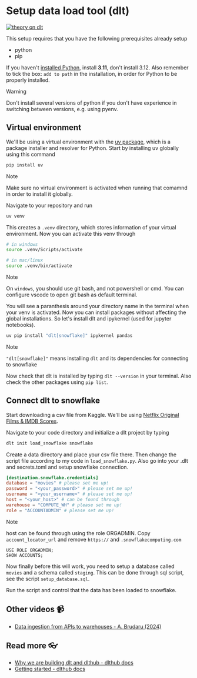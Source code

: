 # Setup data load tool (dlt)

<!-- [![video](https://github.com/kokchun/assets/blob/025ae8622a25d5522d11b21108f52f1df9388ea2/data_warehouse/snowflake_free_trial.png?raw=true)](https://github.com/kokchun/assets/blob/025ae8622a25d5522d11b21108f52f1df9388ea2/data_warehouse/snowflake_free_trial.png?raw=true) -->

[![theory on dlt](https://)](https://youtu.be/m4zrj5ZUWs4)

This setup requires that you have the following prerequisites already setup
- python
- pip 

If you haven't [installed Python](https://www.python.org/downloads/),  install **3.11**, don't install 3.12. Also remember to tick the box: `add to path` in the installation, in order for Python to be properly installed. 

> [!WARNING]
> Don't install several versions of python if you don't have experience in switching between versions, e.g. using pyenv. 

## Virtual environment

We'll be using a virtual environment with the [uv package](https://github.com/astral-sh/uv), which is a package installer and resolver for Python. Start by installing uv globally using this command

```bash
pip install uv
```

> [!NOTE]
> Make sure no virtual environment is activated when running that comamnd in order to install it globally. 


Navigate to your repository and run 

```bash
uv venv 
```
This creates a `.venv`  directory, which stores information of your virtual environment. Now you can activate this venv through 

```bash
# in windows
source .venv/Scripts/activate

# in mac/linux
source .venv/bin/activate
```

> [!NOTE]
> On `windows`, you should use git bash, and not powershell or cmd. You can configure vscode to open git bash as default terminal. 

You will see a paranthesis around your directory name in the terminal when your venv is activated. Now you can install packages without affecting the global installations. So let's install dlt and ipykernel (used for jupyter notebooks).  

```bash
uv pip install "dlt[snowflake]" ipykernel pandas 
```

> [!NOTE]
> `"dlt[snowflake]"` means installing `dlt` and its dependencies for connecting to snowflake 

Now check that dlt is installed by typing `dlt --version` in your terminal. Also check the other packages using `pip list`. 


## Connect dlt to snowflake

Start downloading a csv file from Kaggle. We'll be using [Netflix Original Films & IMDB Scores](https://www.kaggle.com/datasets/luiscorter/netflix-original-films-imdb-scores). 

Navigate to your code directory and initialize a dlt project by typing 

```bash
dlt init load_snowflake snowflake
```

Create a data directory and place your csv file there. Then change the script file according to my code in `load_snowflake.py`. Also go into your .dlt and secrets.toml and setup snowflake connection.

```toml
[destination.snowflake.credentials]
database = "movies" # please set me up!
password = "<your_password>" # please set me up!
username = "<your_username>" # please set me up!
host = "<your_host>" # can be found through 
warehouse = "COMPUTE_WH" # please set me up!
role = "ACCOUNTADMIN" # please set me up!
```

> [!NOTE]
> host can be found through using the role ORGADMIN. Copy `account_locator_url` and remove `https://` and `.snowflakecomputing.com`

```
USE ROLE ORGADMIN;
SHOW ACCOUNTS;
```

Now finally before this will work, you need to setup a database called `movies` and a schema called `staging`. This can be done through sql script, see the script `setup_database.sql`. 

Run the script and control that the data has been loaded to snowflake. 

## Other videos :video_camera:

- [Data ingestion from APIs to warehouses - A. Brudaru (2024)](https://www.youtube.com/watch?v=oLXhBM7nf2Q&list=PLoHF48qMMG_R3Migi4SBLkqhkLHDzmEsL)



## Read more :eyeglasses:

- [Why we are building dlt and dlthub - dlthub docs](https://dlthub.com/why-dlt)
- [Getting started - dlthub docs](https://dlthub.com/docs/getting-started)
